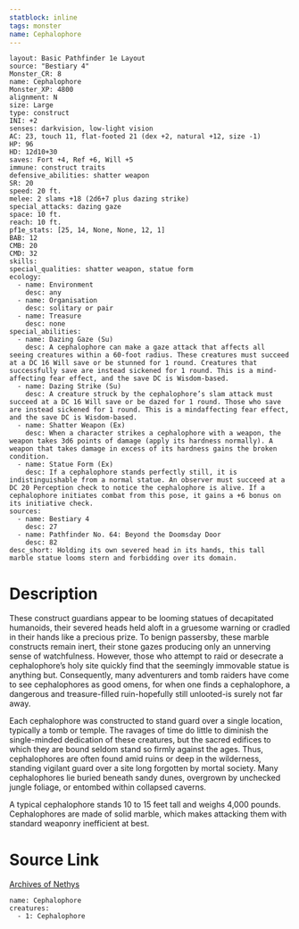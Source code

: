 ```yaml
---
statblock: inline
tags: monster
name: Cephalophore
---
```

```statblock
layout: Basic Pathfinder 1e Layout
source: "Bestiary 4"
Monster_CR: 8
name: Cephalophore
Monster_XP: 4800
alignment: N
size: Large
type: construct
INI: +2
senses: darkvision, low-light vision
AC: 23, touch 11, flat-footed 21 (dex +2, natural +12, size -1)
HP: 96
HD: 12d10+30
saves: Fort +4, Ref +6, Will +5
immune: construct traits
defensive_abilities: shatter weapon
SR: 20
speed: 20 ft.
melee: 2 slams +18 (2d6+7 plus dazing strike)
special_attacks: dazing gaze
space: 10 ft.
reach: 10 ft.
pf1e_stats: [25, 14, None, None, 12, 1]
BAB: 12
CMB: 20
CMD: 32
skills: 
special_qualities: shatter weapon, statue form
ecology:
  - name: Environment
    desc: any
  - name: Organisation
    desc: solitary or pair
  - name: Treasure
    desc: none
special_abilities:
  - name: Dazing Gaze (Su)
    desc: A cephalophore can make a gaze attack that affects all seeing creatures within a 60-foot radius. These creatures must succeed at a DC 16 Will save or be stunned for 1 round. Creatures that successfully save are instead sickened for 1 round. This is a mind-affecting fear effect, and the save DC is Wisdom-based.
  - name: Dazing Strike (Su)
    desc: A creature struck by the cephalophore’s slam attack must succeed at a DC 16 Will save or be dazed for 1 round. Those who save are instead sickened for 1 round. This is a mindaffecting fear effect, and the save DC is Wisdom-based.
  - name: Shatter Weapon (Ex)
    desc: When a character strikes a cephalophore with a weapon, the weapon takes 3d6 points of damage (apply its hardness normally). A weapon that takes damage in excess of its hardness gains the broken condition.
  - name: Statue Form (Ex)
    desc: If a cephalophore stands perfectly still, it is indistinguishable from a normal statue. An observer must succeed at a DC 20 Perception check to notice the cephalophore is alive. If a cephalophore initiates combat from this pose, it gains a +6 bonus on its initiative check.
sources:
  - name: Bestiary 4
    desc: 27
  - name: Pathfinder No. 64: Beyond the Doomsday Door
    desc: 82
desc_short: Holding its own severed head in its hands, this tall marble statue looms stern and forbidding over its domain.
```
# Description
These construct guardians appear to be looming statues of decapitated humanoids, their severed heads held aloft in a gruesome warning or cradled in their hands like a precious prize. To benign passersby, these marble constructs remain inert, their stone gazes producing only an unnerving sense of watchfulness. However, those who attempt to raid or desecrate a cephalophore’s holy site quickly find that the seemingly immovable statue is anything but. Consequently, many adventurers and tomb raiders have come to see cephalophores as good omens, for when one finds a cephalophore, a dangerous and treasure-filled ruin-hopefully still unlooted-is surely not far away.

Each cephalophore was constructed to stand guard over a single location, typically a tomb or temple. The ravages of time do little to diminish the single-minded dedication of these creatures, but the sacred edifices to which they are bound seldom stand so firmly against the ages. Thus, cephalophores are often found amid ruins or deep in the wilderness, standing vigilant guard over a site long forgotten by mortal society. Many cephalophores lie buried beneath sandy dunes, overgrown by unchecked jungle foliage, or entombed within collapsed caverns.

A typical cephalophore stands 10 to 15 feet tall and weighs 4,000 pounds. Cephalophores are made of solid marble, which makes attacking them with standard weaponry inefficient at best.
# Source Link
[Archives of Nethys](https://aonprd.com/MonsterDisplay.aspx?ItemName=Cephalophore)
```encounter-table
name: Cephalophore
creatures:
  - 1: Cephalophore
```
